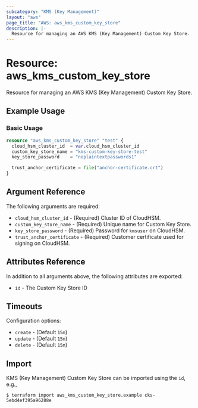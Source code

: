 ```yaml
---
subcategory: "KMS (Key Management)"
layout: "aws"
page_title: "AWS: aws_kms_custom_key_store"
description: |-
  Resource for managing an AWS KMS (Key Management) Custom Key Store.
---
```


# Resource: aws_kms_custom_key_store

Resource for managing an AWS KMS (Key Management) Custom Key Store.

## Example Usage

### Basic Usage

```terraform
resource "aws_kms_custom_key_store" "test" {
  cloud_hsm_cluster_id  = var.cloud_hsm_cluster_id
  custom_key_store_name = "kms-custom-key-store-test"
  key_store_password    = "noplaintextpasswords1"

  trust_anchor_certificate = file("anchor-certificate.crt")
}
```

## Argument Reference

The following arguments are required:

* `cloud_hsm_cluster_id` - (Required) Cluster ID of CloudHSM.
* `custom_key_store_name` - (Required) Unique name for Custom Key Store.
* `key_store_password` - (Required) Password for `kmsuser` on CloudHSM.
* `trust_anchor_certificate` - (Required) Customer certificate used for signing on CloudHSM.

## Attributes Reference

In addition to all arguments above, the following attributes are exported:

* `id` - The Custom Key Store ID

## Timeouts

Configuration options:

* `create` - (Default `15m`)
* `update` - (Default `15m`)
* `delete` - (Default `15m`)

## Import

KMS (Key Management) Custom Key Store can be imported using the `id`, e.g.,

```
$ terraform import aws_kms_custom_key_store.example cks-5ebd4ef395a96288e
```
